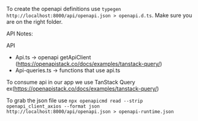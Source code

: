 To create the openapi definitions use 
`typegen http://localhost:8000/api/openapi.json > openapi.d.ts`. Make sure you are on the right folder.

API Notes:

API
- Api.ts -> openapi getApiClient (https://openapistack.co/docs/examples/tanstack-query/)
- Api-queries.ts -> functions that use api.ts

To consume api in our app we use TanStack Query ex(https://openapistack.co/docs/examples/tanstack-query/)

To grab the json file use ```npx openapicmd read --strip openapi_client_axios --format json http://localhost:8000/api/openapi.json > openapi-runtime.json```